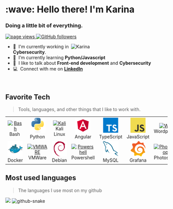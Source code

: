 <h1 align="left" id="karilafig-title">:wave: Hello there! I'm Karina</h1>
<h3 align="left">Doing a little bit of everything.</h3>

<p align="left">
  <a href="https://github.com/karilafig">
    <img src="https://komarev.com/ghpvc/?username=karilafig" alt="page views" />
  </a>
  <a href="https://github.com/karilafig?tab=followers">
    <img alt="GitHub followers" src="https://img.shields.io/github/followers/karilafig?color=green&logo=github">
  </a>
</p>

<a href="#karilafig-title">
  <img src="https://octodex.github.com/images/daftpunktocat-guy.gif" alt="Karina" align="right" width="300" />
</a>

- :office: &nbsp;I'm currently working in **Cybersecurity**.
- :seedling: &nbsp;I’m currently learning **Python/Javascript**
- :speech_balloon: &nbsp;I like to talk about **Front-end development** and **Cybersecurity**
- :computer: &nbsp;Connect with me on **[LinkedIn]**
<br>

<h2 align="left" id="karilafig-tech">Favorite Tech</h2>

> Tools, languages, and other things that I like to work with.

<table>
  <tr>
    <td align="center" width="96">
      <a href="#karilafig-tech">
        <img src="https://community.infoblox.com/t5/image/serverpage/image-id/2195iA290BF7E3BA6064D/image-size/large/is-moderation-mode/true?v=v2&px=999" width="48" height="48" alt="Bash" />
      </a>
      <br>Bash&nbsp;
    </td>
    <td align="center" width="96">
      <a href="#karilafig-tech">
        <img src="./img/python-original.svg" width="48" height="48" alt="Python" />
      </a>
      <br>Python
    </td>
    <td align="center" width="96">
      <a href="#karilafig-tech">
        <img src="https://upload.wikimedia.org/wikipedia/commons/thumb/2/2b/Kali-dragon-icon.svg/2048px-Kali-dragon-icon.svg.png" width="48" height="48" alt="Kali" />
      </a>
      <br>Kali Linux
    </td>
    <td align="center" width="96">
      <a href="#karilafig-tech">
        <img src="./img/angular.svg" width="48" height="48" alt="Angular" />
      </a>
      <br>Angular
    </td>
    <td align="center" width="96">
      <a href="#karilafig-tech">
        <img src="./img/typescript-original.svg" width="48" height="48" alt="TypeScript" />
      </a>
      <br>TypeScript
    </td>
    <td align="center" width="96">
      <a href="#karilafig-tech">
        <img src="./img/javascript-original.svg" width="48" height="48" alt="JavaScript" />
      </a>
      <br>JavaScript
    </td>
    <td align="center" width="96">
      <a href="#karilafig-tech" >
        <img src="https://upload.wikimedia.org/wikipedia/commons/thumb/9/98/WordPress_blue_logo.svg/1200px-WordPress_blue_logo.svg.png" width="48" height="48" alt="WP" />
      </a>
      <br>Wordpress
    </td>
    <td align="center" width="96">
      <a href="#karilafig-tech">
        <img src="./img/bootstrap-plain.svg" width="48" height="48" alt="Bootstrap" />
      </a>
      <br>Bootstrap
    </td>
    <td align="center" width="96">
      <a href="#karilafig-tech">
        <img src="https://cdn.worldvectorlogo.com/logos/crowdstrike-1.svg" width="48" height="48" alt="Crowdstrike" />
      </a>
      <br>Crowdstrike
    </td>
  </tr>
  <tr>
    <td align="center" width="96"> 
      <a href="#karilafig-tech" >
        <img src="./img/docker-original.svg" width="48" height="48" alt="Docker" />
      </a>
      <br>Docker
    </td>
    <td align="center" width="96">
      <a href="#karilafig-tech" >
        <img src="https://upload.wikimedia.org/wikipedia/en/7/7d/VMware_Player_logo.png" width="48" height="48" alt="VMWARE" />
      </a>
      <br>VMWare
    </td>
    <td align="center"  width="96">
      <a href="#karilafig-tech">
        <img src="./img/debian-original.svg" width="48" height="48" alt="Debian" />
      </a>
      <br>Debian
    </td>
    <td align="center" width="96">
      <a href="#karilafig-tech">
        <img src="https://raw.githubusercontent.com/PowerShell/PowerShell/master/assets/ps_black_128.svg" width="48" height="48" alt="Powershell" />
      </a>
      <br>Powershell
    </td>
    <td align="center"  width="96">
      <a href="#karilafig-tech">
        <img src="./img/mysql-original.svg" width="48" height="48" alt="MySQL" />
      </a>
      <br>MySQL
    </td>
    <td align="center" width="96">
      <a href="#karilafig-tech" >
        <img src="https://raw.githubusercontent.com/grafana/grafana/master/public/img/grafana_icon.svg" width="48" height="48" alt="Grafana" />
      </a>
      <br>Grafana
    </td>
     <td align="center" width="96">
      <a href="#karilafig-tech" >
        <img src="https://www.adobe.com/content/dam/acom/one-console/icons_rebrand/ps_appicon.svg" width="48" height="48" alt="Photoshop" />
      </a>
      <br>Photoshop
    </td>
    <td align="center" width="96">
      <a href="#karilafig-tech" >
        <img src="https://media.inkscape.org/static/images/inkscape-logo.svg" width="48" height="48" alt="Inkscape" />
      </a>
      <br>Inkscape
    </td>
    <td align="center" width="96">
      <a href="#karilafig-tech" >
        <img src="https://cdn-icons-png.flaticon.com/512/5968/5968705.png" width="48" height="48" alt="Figma" />
      </a>
      <br>Figma
    </td>
  </tr>
</table>

<h2 align="left" id="karilafig-tech">Most used languages</h2>

> The languages I use most on my github
<img src="https://github-readme-stats.vercel.app/api/top-langs/?username=karilafig&theme=transparent"/>
<!-- links -->

[linkedin]: https://www.linkedin.com/in/karinafigueiroalves "Karina Figueiró LinkedIn"

<picture>
  <img alt="github-snake" src=".img/github-user-contribution.svg" />
</picture>
